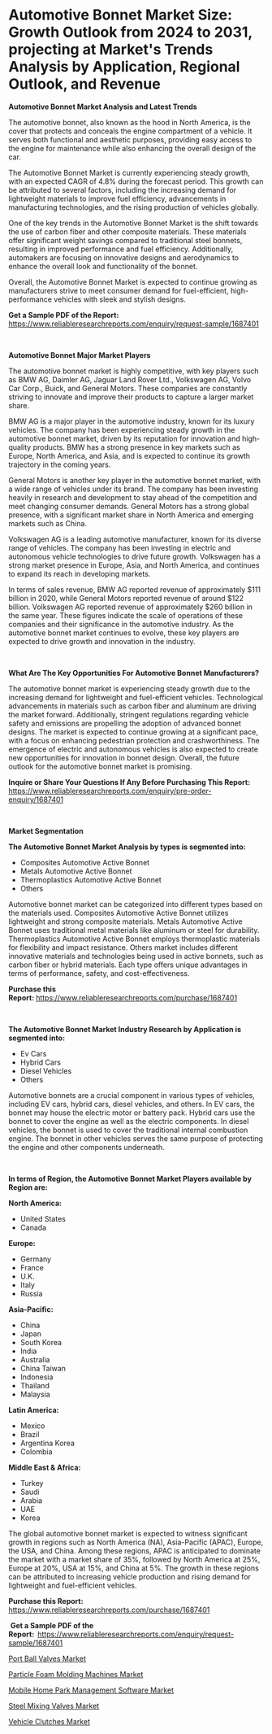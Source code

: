 <p><h1>Automotive Bonnet Market Size: Growth Outlook from 2024 to 2031, projecting at Market's Trends Analysis by Application, Regional Outlook, and Revenue</h1></p><p><strong>Automotive Bonnet Market Analysis and Latest Trends</strong></p>
<p><p>The automotive bonnet, also known as the hood in North America, is the cover that protects and conceals the engine compartment of a vehicle. It serves both functional and aesthetic purposes, providing easy access to the engine for maintenance while also enhancing the overall design of the car.</p><p>The Automotive Bonnet Market is currently experiencing steady growth, with an expected CAGR of 4.8% during the forecast period. This growth can be attributed to several factors, including the increasing demand for lightweight materials to improve fuel efficiency, advancements in manufacturing technologies, and the rising production of vehicles globally.</p><p>One of the key trends in the Automotive Bonnet Market is the shift towards the use of carbon fiber and other composite materials. These materials offer significant weight savings compared to traditional steel bonnets, resulting in improved performance and fuel efficiency. Additionally, automakers are focusing on innovative designs and aerodynamics to enhance the overall look and functionality of the bonnet.</p><p>Overall, the Automotive Bonnet Market is expected to continue growing as manufacturers strive to meet consumer demand for fuel-efficient, high-performance vehicles with sleek and stylish designs.</p></p>
<p><strong>Get a Sample PDF of the Report:&nbsp;</strong> <a href="https://www.reliableresearchreports.com/enquiry/request-sample/1687401">https://www.reliableresearchreports.com/enquiry/request-sample/1687401</a></p>
<p>&nbsp;</p>
<p><strong>Automotive Bonnet Major Market Players</strong></p>
<p><p>The automotive bonnet market is highly competitive, with key players such as BMW AG, Daimler AG, Jaguar Land Rover Ltd., Volkswagen AG, Volvo Car Corp., Buick, and General Motors. These companies are constantly striving to innovate and improve their products to capture a larger market share.</p><p>BMW AG is a major player in the automotive industry, known for its luxury vehicles. The company has been experiencing steady growth in the automotive bonnet market, driven by its reputation for innovation and high-quality products. BMW has a strong presence in key markets such as Europe, North America, and Asia, and is expected to continue its growth trajectory in the coming years.</p><p>General Motors is another key player in the automotive bonnet market, with a wide range of vehicles under its brand. The company has been investing heavily in research and development to stay ahead of the competition and meet changing consumer demands. General Motors has a strong global presence, with a significant market share in North America and emerging markets such as China.</p><p>Volkswagen AG is a leading automotive manufacturer, known for its diverse range of vehicles. The company has been investing in electric and autonomous vehicle technologies to drive future growth. Volkswagen has a strong market presence in Europe, Asia, and North America, and continues to expand its reach in developing markets.</p><p>In terms of sales revenue, BMW AG reported revenue of approximately $111 billion in 2020, while General Motors reported revenue of around $122 billion. Volkswagen AG reported revenue of approximately $260 billion in the same year. These figures indicate the scale of operations of these companies and their significance in the automotive industry. As the automotive bonnet market continues to evolve, these key players are expected to drive growth and innovation in the industry.</p></p>
<p>&nbsp;</p>
<p><strong>What Are The Key Opportunities For Automotive Bonnet Manufacturers?</strong></p>
<p><p>The automotive bonnet market is experiencing steady growth due to the increasing demand for lightweight and fuel-efficient vehicles. Technological advancements in materials such as carbon fiber and aluminum are driving the market forward. Additionally, stringent regulations regarding vehicle safety and emissions are propelling the adoption of advanced bonnet designs. The market is expected to continue growing at a significant pace, with a focus on enhancing pedestrian protection and crashworthiness. The emergence of electric and autonomous vehicles is also expected to create new opportunities for innovation in bonnet design. Overall, the future outlook for the automotive bonnet market is promising.</p></p>
<p><strong>Inquire or Share Your Questions If Any Before Purchasing This Report:</strong> <a href="https://www.reliableresearchreports.com/enquiry/pre-order-enquiry/1687401">https://www.reliableresearchreports.com/enquiry/pre-order-enquiry/1687401</a></p>
<p>&nbsp;</p>
<p><strong>Market Segmentation</strong></p>
<p><strong>The Automotive Bonnet Market Analysis by types is segmented into:</strong></p>
<p><ul><li>Composites Automotive Active Bonnet</li><li>Metals Automotive Active Bonnet</li><li>Thermoplastics Automotive Active Bonnet</li><li>Others</li></ul></p>
<p><p>Automotive bonnet market can be categorized into different types based on the materials used. Composites Automotive Active Bonnet utilizes lightweight and strong composite materials. Metals Automotive Active Bonnet uses traditional metal materials like aluminum or steel for durability. Thermoplastics Automotive Active Bonnet employs thermoplastic materials for flexibility and impact resistance. Others market includes different innovative materials and technologies being used in active bonnets, such as carbon fiber or hybrid materials. Each type offers unique advantages in terms of performance, safety, and cost-effectiveness.</p></p>
<p><strong>Purchase this Report:&nbsp;</strong><a href="https://www.reliableresearchreports.com/purchase/1687401">https://www.reliableresearchreports.com/purchase/1687401</a></p>
<p>&nbsp;</p>
<p><strong>The Automotive Bonnet Market Industry Research by Application is segmented into:</strong></p>
<p><ul><li>Ev Cars</li><li>Hybrid Cars</li><li>Diesel Vehicles</li><li>Others</li></ul></p>
<p><p>Automotive bonnets are a crucial component in various types of vehicles, including EV cars, hybrid cars, diesel vehicles, and others. In EV cars, the bonnet may house the electric motor or battery pack. Hybrid cars use the bonnet to cover the engine as well as the electric components. In diesel vehicles, the bonnet is used to cover the traditional internal combustion engine. The bonnet in other vehicles serves the same purpose of protecting the engine and other components underneath.</p></p>
<p>&nbsp;</p>
<p><strong>In terms of Region, the Automotive Bonnet Market Players available by Region are:</strong></p>
<p>
    <p> <strong> North America: </strong>
        <ul>
            <li>United States</li>
            <li>Canada</li>
        </ul>
        </p> 
    <p> <strong> Europe: </strong>
        <ul>
            <li>Germany</li>
            <li>France</li>
            <li>U.K.</li>
            <li>Italy</li>
            <li>Russia</li>
        </ul>
        </p> 
    <p> <strong> Asia-Pacific: </strong>
        <ul>
            <li>China</li>
            <li>Japan</li>
            <li>South Korea</li>
            <li>India</li>
            <li>Australia</li>
            <li>China Taiwan</li>
            <li>Indonesia</li>
            <li>Thailand</li>
            <li>Malaysia</li>
        </ul>
        </p> 
    <p> <strong> Latin America: </strong>
        <ul>
            <li>Mexico</li>
            <li>Brazil</li>
            <li>Argentina Korea</li>
            <li>Colombia</li>
        </ul>
        </p> 
    <p> <strong> Middle East & Africa: </strong>
        <ul>
            <li>Turkey</li>
            <li>Saudi</li>
            <li>Arabia</li>
            <li>UAE</li>
            <li>Korea</li>
        </ul>
    </p>
    </p>
<p><p>The global automotive bonnet market is expected to witness significant growth in regions such as North America (NA), Asia-Pacific (APAC), Europe, the USA, and China. Among these regions, APAC is anticipated to dominate the market with a market share of 35%, followed by North America at 25%, Europe at 20%, USA at 15%, and China at 5%. The growth in these regions can be attributed to increasing vehicle production and rising demand for lightweight and fuel-efficient vehicles.</p></p>
<p><strong>Purchase this Report: </strong><a href="https://www.reliableresearchreports.com/purchase/1687401">https://www.reliableresearchreports.com/purchase/1687401</a></p>
<p>&nbsp;<strong>Get a Sample PDF of the Report:&nbsp;&nbsp;</strong><a href="https://www.reliableresearchreports.com/enquiry/request-sample/1687401">https://www.reliableresearchreports.com/enquiry/request-sample/1687401</a></p>
<p><strong></strong></p>
<p><p><a href="https://issuu.com/reportprime-2/docs/port-ball-valves-market-size-2030.pptx">Port Ball Valves Market</a></p><p><a href="https://view.publitas.com/reportprime-1/particle-foam-molding-machines-market-challenges-opportunities-and-growth-drivers-and-major-market-players-forecasted-for-period-from-2023-2030/">Particle Foam Molding Machines Market</a></p><p><a href="https://cedar-agate-3da.notion.site/Mobile-Home-Park-Management-Software-Market-Size-and-Examines-its-Market-Scope-with-a-Primary-Focu-bb9979ae910a4277a504c154b8465458">Mobile Home Park Management Software Market</a></p><p><a href="https://issuu.com/reportprime-2/docs/steel-mixing-valves-market-size-2030.pptx">Steel Mixing Valves Market</a></p><p><a href="https://github.com/josesg55/Market-Research-Report-List-1/blob/main/vehicle-clutches-market.md">Vehicle Clutches Market</a></p></p>